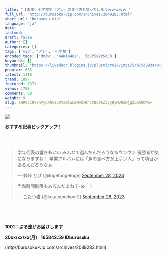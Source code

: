 ```yaml
---
title: "【画像】小学校で『アレ』の食べ方を競ってしまうｗｗｗｗｗ "
full_url: "http://burusoku-vip.com/archives/2049283.html"
short_url: "burusoku-vip"
language: "ja"
date: 
lastmod: 
draft: false
author: []
categories: []
tags: ['vip', 'アレ', '小学校']
encoded_tags: ['dmlw', '44Ki44Os', '5bCP5a2m5qCh']
keywords: []
thumbnail: "https://livedoor.blogimg.jp/plusmicro26/imgs/5/d/5d893a40-s.png"
popular: 665
latest: 1118
trend: 1897
featured: 1371
views: 1758
comments: 68
weight: 9
slug: aHR0cC8vYnVydXNva3UtdmlwLmNvbS9hcmNoaXZlcy8yMDQ5MjgzLmh0bWw=
---
```


![](https://livedoor.blogimg.jp/plusmicro26/imgs/5/d/5d893a40-s.png)

<div><p><b>おすすめ記事ピックアップ！</b></p> <p class='g-ad1'> </p> <p class='g-ad2'> </p> <p></p><br> <br> <blockquote class='twitter-tweet'><p lang='ja' dir='ltr'>学年代表の響きもいい みんなで選んだんだろうなぁウンウン 優勝者が気になりますね！ 卒業アルバムには「魚の食べ方が上手い人」って項目があるんだろうなぁ</p>— 棘峠 とげ (@togetoogetoge) <a href='https//twitter.com/togetoogetoge/status/1707310908085829912?ref_src=twsrc%5Etfw'>September 28, 2023</a></blockquote> <blockquote class='twitter-tweet'><p lang='ja' dir='ltr'>当然時間制限もあるんだよね (´･ω･｀)</p>— こたつ猫 (@kotatsunekoor2) <a href='https//twitter.com/kotatsunekoor2/status/1707200275927482860?ref_src=twsrc%5Etfw'>September 28, 2023</a></blockquote> <br> <p id='csw_block'></p> <p id='divSP1'> </p> <br><p><b>1001：ぶる速がお届けします <p> 20xx/xx/xx(月） 165842.59 IDburusoku</p></b></p> <p class='g-ad1'> </p> <p class='g-ad2'> </p> <p id='divSP'> </p> </div>

(http//burusoku-vip.com/archives/2049283.html)
